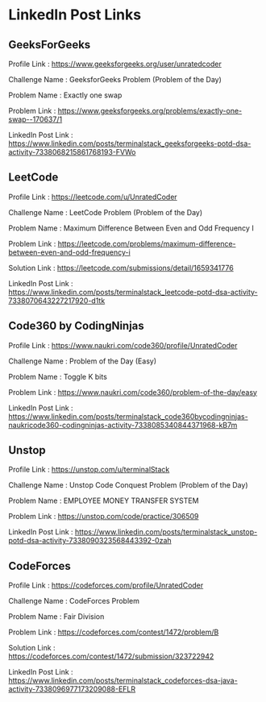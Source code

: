 # LinkedIn Post Links

## GeeksForGeeks

Profile Link : https://www.geeksforgeeks.org/user/unratedcoder

Challenge Name : GeeksforGeeks Problem (Problem of the Day)

Problem Name : Exactly one swap

Problem Link : https://www.geeksforgeeks.org/problems/exactly-one-swap--170637/1

LinkedIn Post Link : https://www.linkedin.com/posts/terminalstack_geeksforgeeks-potd-dsa-activity-7338068215861768193-FVWo

## LeetCode

Profile Link : https://leetcode.com/u/UnratedCoder

Challenge Name : LeetCode Problem (Problem of the Day)

Problem Name : Maximum Difference Between Even and Odd Frequency I

Problem Link : https://leetcode.com/problems/maximum-difference-between-even-and-odd-frequency-i

Solution Link : https://leetcode.com/submissions/detail/1659341776

LinkedIn Post Link : https://www.linkedin.com/posts/terminalstack_leetcode-potd-dsa-activity-7338070643227217920-d1tk

## Code360 by CodingNinjas

Profile Link : https://www.naukri.com/code360/profile/UnratedCoder

Challenge Name : Problem of the Day (Easy)

Problem Name : Toggle K bits

Problem Link : https://www.naukri.com/code360/problem-of-the-day/easy

LinkedIn Post Link : https://www.linkedin.com/posts/terminalstack_code360bycodingninjas-naukricode360-codingninjas-activity-7338085340844371968-kB7m

## Unstop

Profile Link : https://unstop.com/u/terminalStack

Challenge Name : Unstop Code Conquest Problem (Problem of the Day)

Problem Name : EMPLOYEE MONEY TRANSFER SYSTEM

Problem Link : https://unstop.com/code/practice/306509

LinkedIn Post Link : https://www.linkedin.com/posts/terminalstack_unstop-potd-dsa-activity-7338090323568443392-0zah

## CodeForces

Profile Link : https://codeforces.com/profile/UnratedCoder

Challenge Name : CodeForces Problem

Problem Name : Fair Division

Problem Link : https://codeforces.com/contest/1472/problem/B

Solution Link : https://codeforces.com/contest/1472/submission/323722942

LinkedIn Post Link : https://www.linkedin.com/posts/terminalstack_codeforces-dsa-java-activity-7338096977173209088-EFLR
